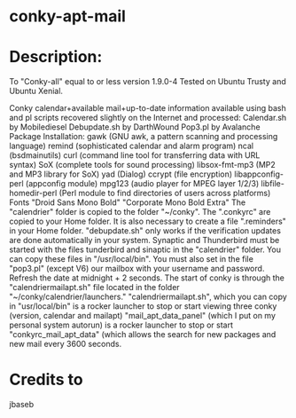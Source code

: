 # conky-apt-mail

# Description:

To "Conky-all" equal to or less version 1.9.0-4
Tested on Ubuntu Trusty and Ubuntu Xenial.

Conky calendar+available mail+up-to-date information available using bash and pl scripts recovered slightly on the Internet and processed:
Calendar.sh by Mobilediesel
Debupdate.sh by DarthWound
Pop3.pl by Avalanche
Package Installation:
gawk (GNU awk, a pattern scanning and processing language)
remind (sophisticated calendar and alarm program)
ncal (bsdmainutils)
curl (command line tool for transferring data with URL syntax)
SoX (complete tools for sound processing)
libsox-fmt-mp3 (MP2 and MP3 library for SoX)
yad (Dialog)
ccrypt (file encryption)
libappconfig-perl (appconfig module)
mpg123 (audio player for MPEG layer 1/2/3)
libfile-homedir-perl (Perl module to find directories of users across platforms)
Fonts "Droid Sans Mono Bold" "Corporate Mono Bold Extra"
The "calendrier" folder is copied to the folder "~/conky".
The ".conkyrc" are copied to your Home folder.
It is also necessary to create a file ".reminders" in your Home folder.
"debupdate.sh" only works if the verification updates are done automatically in your system.
Synaptic and Thunderbird must be started with the files tunderbird and sinaptic in the "calendrier" folder.
You can copy these files in "/usr/local/bin".
You must also set in the file "pop3.pl" (except V6) our mailbox with your username and password.
Refresh the date at midnight + 2 seconds.
The start of conky is through the "calendriermailapt.sh" file located in the folder "~/conky/calendrier/launchers."
"calendriermailapt.sh", which you can copy in "usr/local/bin" is a rocker launcher to stop or start viewing three conky (version, calendar and mailapt)
"mail_apt_data_panel" (which I put on my personal system autorun) is a rocker launcher to stop or start "conkyrc_mail_apt_data" (which allows the search for new packages and new mail every 3600 seconds.

# Credits to
jbaseb
